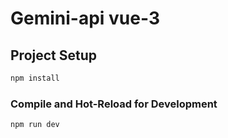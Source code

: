 # Gemini-api vue-3




## Project Setup

```sh
npm install
```

### Compile and Hot-Reload for Development

```sh
npm run dev
```
